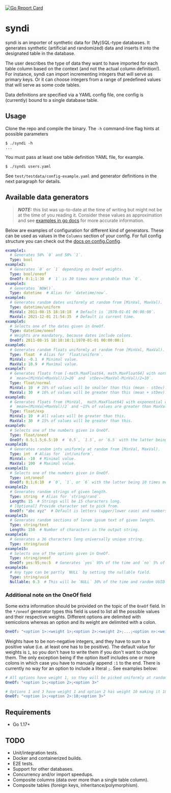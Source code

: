 [![Go Report Card](https://goreportcard.com/badge/github.com/bitstonks/syndi)](https://goreportcard.com/report/github.com/bitstonks/syndi)

# syndi

syndi is an importer of synthetic data for (My)SQL-type databases. It generates synthetic (artificial and randomized)
data and inserts it into the designated table in the database.

The user describes the type of data they want to have imported for each table column based on the context (and not the 
actual column definition!). For instance, syndi can import incrementing integers that will serve as primary keys. Or it
can choose integers from a range of predefined values that will serve as some code tables.

Data definitions are specified via a YAML config file, one config is (currently) bound to a single database table.

## Usage

Clone the repo and compile the binary. The `-h` command-line flag hints at possible parameters
```shell
$ ./syndi -h
...
```

You must pass at least one table definition YAML file, for example.
```shell
$ ./syndi users.yaml
```

See `test/testdata/config-example.yaml` and generator definitions in the next paragraph for details.

## Available data generators

> **_NOTE:_** this list was up-to-date at the time of writing but might not be at the time of you reading it.
> Consider these values as approximation and see
> [examples in go docs](https://pkg.go.dev/github.com/bitstonks/syndi/internal/generators#pkg-examples)
> for more accurate information.

Below are examples of configuration for different kind of generators. These can be used as values in the `Columns`
section of your config. For full config structure you can check out the
[docs on config.Config](https://pkg.go.dev/github.com/bitstonks/syndi/internal/config#Config).

```yaml
example1:
  # Generates 50% `0` and 50% `1`.
  Type: bool
example2:
  # Generates `0` or `1` depending on OneOf weights.
  Type: bool/oneof
  OneOf: 0:1;1:30  # `1` is 30 times more probable than `0`.
example3:
  # Generates `NOW()`.
  Type: datetime  # Alias for `datetime/now`.
example4:
  # Generates random dates uniformly at random from [MinVal, MaxVal).
  Type: datetime/uniform
  MinVal: 2011-08-15 18:18:18  # Default is `1970-01-01 00:00:00`.
  MaxVal: 2021-12-01 21:54:35  # Default is current time.
example5:
  # Selects one of the dates given in OneOf.
  Type: datetime/oneof
  # Weights are mandatory, because dates include colons.
  OneOf: 2011-08-15 18:18:18:1;1970-01-01 00:00:00:1
example6:
  # Generates random floats uniformly at random from [MinVal, MaxVal).
  Type: float  # Alias for `float/uniform`.
  MinVal: -0.1  # Minimal value.
  MaxVal: 10.9  # Maximal value.
example7:
  # Generates floats from [-math.MaxFloat64, math.MaxFloat64] with normal distribution
  # `mean=(MinVal+MaxVal)/2=20` and `stDev=(MaxVal-MinVal)/2=10`.
  Type: float/normal
  MinVal: 10  # 16% of values will be smaller than this (mean - stDev).
  MaxVal: 30  # 16% of values will be greater than this (mean + stDev).
example8:
  # Generates floats from (MinVal,  math.MaxFloat64] with exponential distribution
  # `mean=(MinVal+MaxVal)/2` and ~15% of values are greater than MaxVal.
  Type: float/exp
  MinVal: 10  # All values will be greater than this.
  MaxVal: 30  # 15% of values will be greater than this.
example9:
  # Selects one of the numbers given in OneOf.
  Type: float/oneof
  OneOf: 0.5;1.5;6.5:10  # `0.5`, `1.5`, or `6.5` with the latter being 10 times more likely.
example10:
  # Generates random ints uniformly at random from [MinVal, MaxVal).
  Type: int  # Alias for `int/uniform`.
  MinVal: -10  # Minimal value.
  MaxVal: 100  # Maximal value.
example11:
  # Selects one of the numbers given in OneOf.
  Type: int/oneof
  OneOf: 0;1;6:10  # `0`, `1`, or `6` with the latter being 10 times more likely.
example12:
  # Generates random strings of given length.
  Type: string  # Alias for `string/rand`.
  Length: 15  # Strings will be 15 characters long.
  # [Optional] Provide character set to pick from.
  OneOf: "abc xyz"  # Default is letters (upper/lower case) and numbers.
example13:
  # Generates random sections of lorem ipsum text of given length.
  Type: string/text
  Length: 150  # Number of characters in the output string.
example14:
  # Generates a 36 characters long universally unique string.
  Type: string/uuid
example15:
  # Selects one of the options given in OneOf.
  Type: string/oneof
  OneOf: yes:95;no:5  # Generates `yes` 95% of the time and `no` 5% of the time.
example16:
  # Any type can be partly `NULL` by setting the nullable field.
  Type: string/uuid
  Nullable: 0.3  # This will be `NULL` 30% of the time and random UUID 70% of the time.
```
### Additional note on the OneOf field
Some extra information should be provided on the topic of the `OneOf` field. In the `*/oneof` generator types this field
is used to list all the possible values and their respective weights. Different options are delimited with semicolons
whereas an option and its weight are delimited with a colon.
```yaml
OneOf: "<option 1>:<weight 1>;<option 2>:<weight 2>;...;<option n>:<weight n>"
```
Weights have to be non-negative integers, and they have to sum to a positive value (i.e. at least one has to be
positive). The default value for weights is `1`, so you don't have to write them if you don't want to change them. The
only exception being if the option itself includes one or more colons in which case you have to manually append `:1` to
the end. There is currently no way for an option to include a literal `;`. See examples below:

```yaml
# All options have weight 1, so they will be picked uniformly at random.
OneOf: "<option 1>;<option 2>;<option 3>"
```
```yaml
# Options 1 and 3 have weight 1 and option 2 has weight 10 making it 10 times more likely to be picked.
OneOf: "<option 1>;<option 2>:10;<option 3>"
```

## Requirements

* Go 1.17+

## TODO

* Unit/integration tests.
* Docker and containerized builds.
* E2E tests.
* Support for other databases.
* Concurrency and/or import speedups.
* Composite columns (data over more than a single table column).
* Composite tables (foreign keys, inheritance/polymorphism).